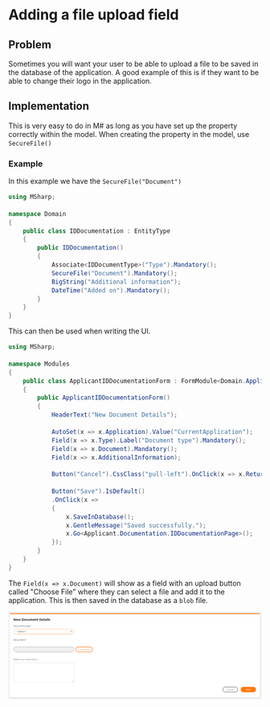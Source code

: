 # Adding a file upload field

## Problem

Sometimes you will want your user to be able to upload a file to be saved in the database of the application.  A good example of this is if they want to be able to change their logo in the application.

## Implementation

This is very easy to do in M# as long as you have set up the property correctly within the model.  When creating the property in the model, use `SecureFile()`

### Example

In this example we have the `SecureFile("Document")`

```csharp
using MSharp;

namespace Domain
{
    public class IDDocumentation : EntityType
    {
        public IDDocumentation()
        {
            Associate<IDDocumentType>("Type").Mandatory();
            SecureFile("Document").Mandatory();
            BigString("Additional information");
            DateTime("Added on").Mandatory();
        }
    }
}
```

This can then be used when writing the UI.

```csharp
using MSharp;

namespace Modules
{
    public class ApplicantIDDocumentationForm : FormModule<Domain.ApplicantIDDocumentation>
    {
        public ApplicantIDDocumentationForm()
        {
            HeaderText("New Document Details");

            AutoSet(x => x.Application).Value("CurrentApplication");
            Field(x => x.Type).Label("Document type").Mandatory();
            Field(x => x.Document).Mandatory();
            Field(x => x.AdditionalInformation);

            Button("Cancel").CssClass("pull-left").OnClick(x => x.ReturnToPreviousPage());

            Button("Save").IsDefault()
            .OnClick(x =>
            {
                x.SaveInDatabase();
                x.GentleMessage("Saved successfully.");
                x.Go<Applicant.Documentation.IDDocumentationPage>();
            });
        }
    }
}
```

The `Field(x => x.Document)` will show as a field with an upload button called "Choose File" where they can select a file and add it to the application.  This is then saved in the database as a `blob` file.

![New document details](images/newDocumentDetails.PNG)